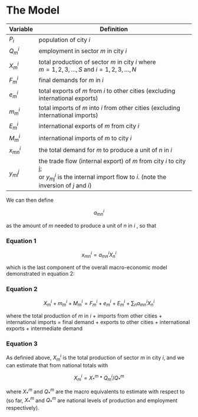 # The Model

| Variable   | Definition              |
| --------   | ------------------------|
| $P_i$      | population of city $i$  |
| $Q_m^i$    | employment in sector $m$ in city $i$ |
| $X_m^i$    | total production of sector $m$ in city $i$ where <br /> $m = 1, 2, 3, …, S$ and $i = 1, 2, 3, …, N$ |
| $F_m^i$    | final demands for $m$ in $i$ |
| $e_m^i$    | total exports of $m$ from $i$ to other cities (excluding international exports) |
| $m_m^i$    | total imports of $m$ into $i$ from other cities (excluding international imports) |
| $E_m^i$    | international exports of $m$ from city $i$ |
| $M_m^i$    | international imports of $m$ to city $i$ |
| $x_{mn}^i$ | the total demand for $m$ to produce a unit of $n$ in $i$ |
| $y_{mi}^j$ | the trade flow (internal export) of $m$ from city $i$ to city j; <br /> or $y_{mj}^i$ is the internal import flow to $i$. (note the inversion of $j$ and $i$) |

We can then define

```math
a_{mn}^i
```

as the amount of $m$ needed to produce a unit of $n$ in $i$ , so that

### Equation 1

```math
x_{mn}^i = a_{mn}^i X_n^i
```

which is the last component of the overall macro-economic model demonstrated in equation 2:

### Equation 2

```math
X_m^i + m_m^ i + M_m^i = F_m^i + e_m^i + E_m^i +\sum_n{a_{mn}^i X_n^i}
```

where the total production of $m$ in $i$ + imports from other cities + international imports = final demand + exports to other cities + international exports + intermediate demand

### Equation 3

As definied above, $X_m^i$ is the total production of sector $m$ in city $i$, and we can estimate that from national totals with

```math
X_m^i = X_*^m * Q_m^i / Q_{*}^m
```

where $X_*^m$ and $Q_*^m$ are the macro equivalents to estimate with respect to (so far, $X_*^m$ and $Q_*^m$ are national levels of production and employment respectively).
